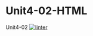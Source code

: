 # Unit4-02-HTML
Unit4-02
[![linter](https://github.com/morgan-bronson/Unit4-02-HTML/workflows/linter/badge.svg)](https://github.com/marketplace/actions/super-linter)
